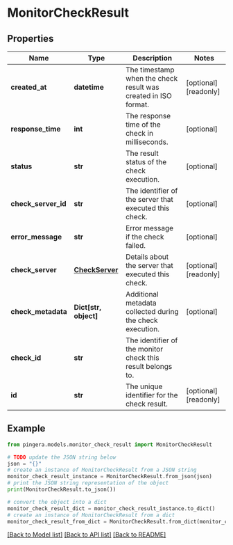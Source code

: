 # MonitorCheckResult


## Properties

Name | Type | Description | Notes
------------ | ------------- | ------------- | -------------
**created_at** | **datetime** | The timestamp when the check result was created in ISO format. | [optional] [readonly] 
**response_time** | **int** | The response time of the check in milliseconds. | [optional] 
**status** | **str** | The result status of the check execution. | [optional] 
**check_server_id** | **str** | The identifier of the server that executed this check. | [optional] 
**error_message** | **str** | Error message if the check failed. | [optional] 
**check_server** | [**CheckServer**](CheckServer.md) | Details about the server that executed this check. | [optional] [readonly] 
**check_metadata** | **Dict[str, object]** | Additional metadata collected during the check execution. | [optional] 
**check_id** | **str** | The identifier of the monitor check this result belongs to. | 
**id** | **str** | The unique identifier for the check result. | [optional] [readonly] 

## Example

```python
from pingera.models.monitor_check_result import MonitorCheckResult

# TODO update the JSON string below
json = "{}"
# create an instance of MonitorCheckResult from a JSON string
monitor_check_result_instance = MonitorCheckResult.from_json(json)
# print the JSON string representation of the object
print(MonitorCheckResult.to_json())

# convert the object into a dict
monitor_check_result_dict = monitor_check_result_instance.to_dict()
# create an instance of MonitorCheckResult from a dict
monitor_check_result_from_dict = MonitorCheckResult.from_dict(monitor_check_result_dict)
```
[[Back to Model list]](../README.md#documentation-for-models) [[Back to API list]](../README.md#documentation-for-api-endpoints) [[Back to README]](../README.md)


